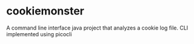 # cookiemonster
 A command line interface java project that analyzes a cookie log file. CLI implemented using picocli
